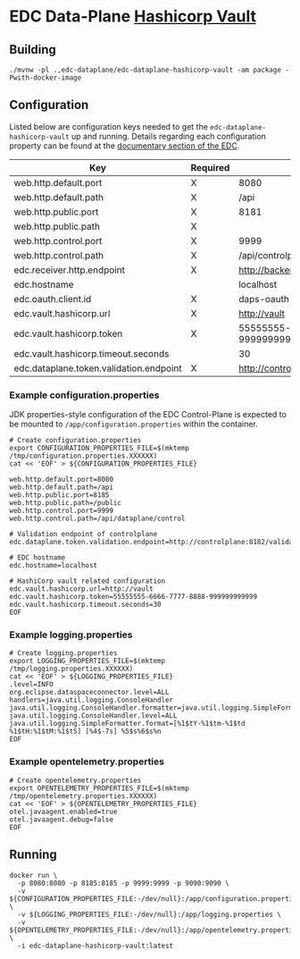 # EDC Data-Plane [Hashicorp Vault](https://www.vaultproject.io/)

## Building

```shell
./mvnw -pl .,edc-dataplane/edc-dataplane-hashicorp-vault -am package -Pwith-docker-image
```

## Configuration

Listed below are configuration keys needed to get the `edc-dataplane-hashicorp-vault` up and running.
Details regarding each configuration property can be found at the [documentary section of the EDC](https://github.com/eclipse-dataspaceconnector/DataSpaceConnector/tree/main/docs).

| Key                                                   | Required  | Example | Description |
|---                                                    |---        |---      |---          |
| web.http.default.port                                 | X         | 8080    | |
| web.http.default.path                                 | X         | /api    | |
| web.http.public.port                                  | X         | 8181    | |
| web.http.public.path                                  | X         |         | |
| web.http.control.port                                 | X         | 9999 | |
| web.http.control.path                                 | X         | /api/controlplane/control | |
| edc.receiver.http.endpoint                            | X         | <http://backend-service> | |
| edc.hostname                                          |           | localhost | |
| edc.oauth.client.id                                   | X         | daps-oauth-client-id | |
| edc.vault.hashicorp.url                               | X         | <http://vault> | |
| edc.vault.hashicorp.token                             | X         | 55555555-6666-7777-8888-999999999999 | |
| edc.vault.hashicorp.timeout.seconds                   |           | 30 | |
| edc.dataplane.token.validation.endpoint                  | X         | <http://controlplane:8182/validation/token> | |

### Example configuration.properties

JDK properties-style configuration of the EDC Control-Plane is expected to be mounted to `/app/configuration.properties` within the container.

```shell
# Create configuration.properties
export CONFIGURATION_PROPERTIES_FILE=$(mktemp /tmp/configuration.properties.XXXXXX)
cat << 'EOF' > ${CONFIGURATION_PROPERTIES_FILE}

web.http.default.port=8080
web.http.default.path=/api
web.http.public.port=8185
web.http.public.path=/public
web.http.control.port=9999
web.http.control.path=/api/dataplane/control

# Validation endpoint of controlplane
edc.dataplane.token.validation.endpoint=http://controlplane:8182/validation/token

# EDC hostname
edc.hostname=localhost

# HashiCorp vault related configuration
edc.vault.hashicorp.url=http://vault
edc.vault.hashicorp.token=55555555-6666-7777-8888-999999999999
edc.vault.hashicorp.timeout.seconds=30
EOF
```

### Example logging.properties

```shell
# Create logging.properties
export LOGGING_PROPERTIES_FILE=$(mktemp /tmp/logging.properties.XXXXXX)
cat << 'EOF' > ${LOGGING_PROPERTIES_FILE}
.level=INFO
org.eclipse.dataspaceconnector.level=ALL
handlers=java.util.logging.ConsoleHandler
java.util.logging.ConsoleHandler.formatter=java.util.logging.SimpleFormatter
java.util.logging.ConsoleHandler.level=ALL
java.util.logging.SimpleFormatter.format=[%1$tY-%1$tm-%1$td %1$tH:%1$tM:%1$tS] [%4$-7s] %5$s%6$s%n
EOF
```

### Example opentelemetry.properties

```shell
# Create opentelemetry.properties
export OPENTELEMETRY_PROPERTIES_FILE=$(mktemp /tmp/opentelemetry.properties.XXXXXX)
cat << 'EOF' > ${OPENTELEMETRY_PROPERTIES_FILE}
otel.javaagent.enabled=true
otel.javaagent.debug=false
EOF
```

## Running

```shell
docker run \
  -p 8080:8080 -p 8185:8185 -p 9999:9999 -p 9090:9090 \
  -v ${CONFIGURATION_PROPERTIES_FILE:-/dev/null}:/app/configuration.properties \
  -v ${LOGGING_PROPERTIES_FILE:-/dev/null}:/app/logging.properties \
  -v ${OPENTELEMETRY_PROPERTIES_FILE:-/dev/null}:/app/opentelemetry.properties \
  -i edc-dataplane-hashicorp-vault:latest
```
